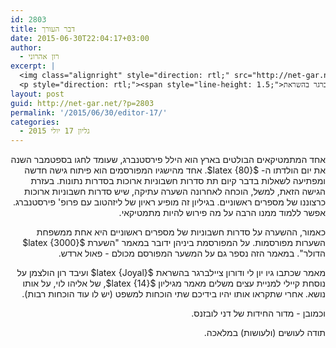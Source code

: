 ```yaml
---
id: 2803
title: דבר העורך
date: 2015-06-30T22:04:17+03:00
author:
  - רון אהרוני
excerpt: |
  <img class="alignright" style="direction: rtl;" src="http://net-gar.net/wp-content/uploads/2014/01/orech.jpg" alt="רון אהרוני,הפקולטה למתמטיקה, הטכניון" width="81" height="81" />
  <p style="direction: rtl;"><span style="line-height: 1.5;">בגליון זה מופיע ראיון של ליזהטוב עם פרופ' פירסטנברג, שאפשר ללמוד ממנו הרבה על מה פירוש להיות מתמטיקאי. יש גם השערה על סדרות חשבוניות של מספרים ראשוניים, מאמר שכתבו גיו יון לי ודורון ציילברגר בהשראת Joyal ועיבד רון הולצמן על נוסחת קיילי למניית עצים וכמובן - מדור החידות של דני לובזנס. קריאה מהנה.</span></p>
layout: post
guid: http://net-gar.net/?p=2803
permalink: '/2015/06/30/editor-17/'
categories:
  - גליון 17 יולי 2015
---
```

<p style="direction: rtl;">
  אחד המתמטיקאים הבולטים בארץ הוא הילל פירסטנברג, שעומד לחגו בספטמבר השנה את יום הולדתו ה- $latex {80}$. אחד מהישגיו המפורסמים הוא פיתוח גישה חדשה ומפתיעה לשאלות בדבר קיום תת סדרות חשבוניות ארוכות בסדרות נתונות. בעזרת הגישה הזאת, למשל, הוכחה לאחרונה השערה עתיקה, שיש סדרות חשבוניות ארוכות כרצוננו של מספרים ראשוניים. בגיליון זה מופיע ראיון של ליזהטוב עם פרופ' פירסטנברג. אפשר ללמוד ממנו הרבה על מה פירוש להיות מתמטיקאי.
</p>

<p style="direction: rtl;">
  כאמור, ההשערה על סדרות חשבוניות של מספרים ראשוניים היא אחת ממשפחת השערות מפורסמות. על המפורסמת ביניהן ידובר במאמר "השערת $latex {3000}$ הדולר". במאמר הזה נספר גם על המשער המפורסם מכולם - פאול ארדש.
</p>

<p style="direction: rtl;">
  מאמר שכתבו גיו יון לי ודורון ציילברגר בהשראת $latex {Joyal}$ ועיבד רון הולצמן על נוסחת קיילי למניית עצים משלים מאמר מגיליון $latex {14}$, של אליהו לוי, על אותו נושא. אחרי שתקראו אותו יהיו בידיכם שתי הוכחות למשפט (יש לו עוד הוכחות רבות).
</p>

<p style="direction: rtl;">
  וכמובן - מדור החידות של דני לובזנס.
</p>

<p style="direction: rtl;">
  תודה לעושים (ולעושות) במלאכה.
</p>

<p style="direction: rtl;">